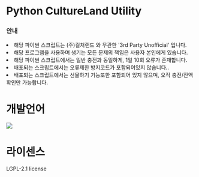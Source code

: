# Python CultureLand Utility
<h3>안내</h3>
<li>해당 파이썬 스크립트는 (주)컬처랜드 와 무관한 '3rd Party Unofficial' 입니다.</li>
<li>해당 프로그램을 사용하며 생기는 모든 문제의 책임은 사용자 본인에게 있습니다.</li>
<li>해당 파이썬 스크립트에서는 일반 충전과 동일하게, 1일 10회 오류가 존재합니다.</li>
<li>배포되는 스크립트에서는 오류제한 방지코드가 포함되어있지 않습니다..</li>
<li>배포되는 스크립트에서는 선물하기 기능또한 포함되어 있지 않으며, 오직 충전/잔액 확인만 가능합니다.</li>

# 개발언어
<img src="https://img.shields.io/badge/Python-829EDA?style=for-the-badge&logo=Python&logoColor=FFFFBC"/>

# 라이센스
LGPL-2.1 license
